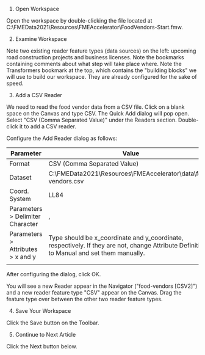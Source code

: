 1. Open Workspace

Open the workspace by double-clicking the file located at C:\\FMEData2021\\Resources\\FMEAccelerator\\FoodVendors-Start.fmw.

2. Examine Workspace

Note two existing reader feature types (data sources) on the left: upcoming road construction projects and business licenses. Note the bookmarks containing comments about what step will take place where. Note the Transformers bookmark at the top, which contains the "building blocks" we will use to build our workspace. They are already configured for the sake of speed.

3. Add a CSV Reader

We need to read the food vendor data from a CSV file. Click on a blank space on the Canvas and type CSV. The Quick Add dialog will pop open. Select "CSV (Comma Separated Value)" under the Readers section. Double-click it to add a CSV reader.

Configure the Add Reader dialog as follows:

| Parameter                         | Value                                                                                                                                     |
|-----------------------------------|-------------------------------------------------------------------------------------------------------------------------------------------|
| Format                            | CSV (Comma Separated Value)                                                                                                               |
| Dataset                           | C:\\FMEData2021\\Resources\\FMEAccelerator\\data\\food-vendors.csv                                                                             |
| Coord. System                     | LL84                                                                                                                                      |
| Parameters > Delimiter Character  | ,                                                                                                                                         |
| Parameters > Attributes > x and y | Type should be x_coordinate and y_coordinate, respectively. If they are not, change Attribute Definition to Manual and set them manually. |
|                                   |                                                                                                                                           |

After configuring the dialog, click OK.

You will see a new Reader appear in the Navigator ("food-vendors [CSV2]") and a new reader feature type "CSV" appear on the Canvas. Drag the feature type over between the other two reader feature types.

4. Save Your Workspace

Click the Save button on the Toolbar.

5. Continue to Next Article

Click the Next button below.
